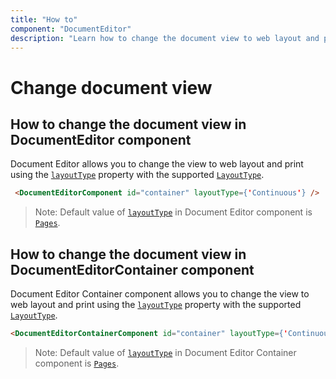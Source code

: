 ```yaml
---
title: "How to"
component: "DocumentEditor"
description: "Learn how to change the document view to web layout and print view in document editor."
---
```


# Change document view

## How to change the document view in DocumentEditor component

Document Editor allows you to change the view to web layout and print using the [`layoutType`](../../api/document-editor#layouttype) property with the supported [`LayoutType`](../../api/document-editor/layouttype/).

```html
 <DocumentEditorComponent id="container" layoutType={'Continuous'} />
```

>Note: Default value of [`layoutType`](../../api/document-editor#layouttype) in Document Editor component is [`Pages`](../../api/document-editor/layoutType/).

## How to change the document view in DocumentEditorContainer component

Document Editor Container component allows you to change the view to web layout and print using the [`layoutType`](../../api/document-editor-container#layouttype) property with the supported [`LayoutType`](../../api/document-editor/layouttype/).

```html
<DocumentEditorContainerComponent id="container" layoutType={'Continuous'} enableToolbar={true}/>
```

>Note: Default value of [`layoutType`](../../api/document-editor-container#layouttype) in Document Editor Container component is [`Pages`](../../api/document-editor/layoutType/).